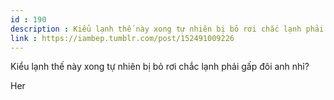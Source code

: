 ```yaml
---
id : 190
description : Kiểu lạnh thế này xong tự nhiên bị bỏ rơi chắc lạnh phải gấp đôi anh nhỉ?
link : https://iambep.tumblr.com/post/152491009226
---
```


Kiểu lạnh thế này xong tự nhiên bị bỏ rơi chắc lạnh phải gấp đôi anh nhỉ?

Her
